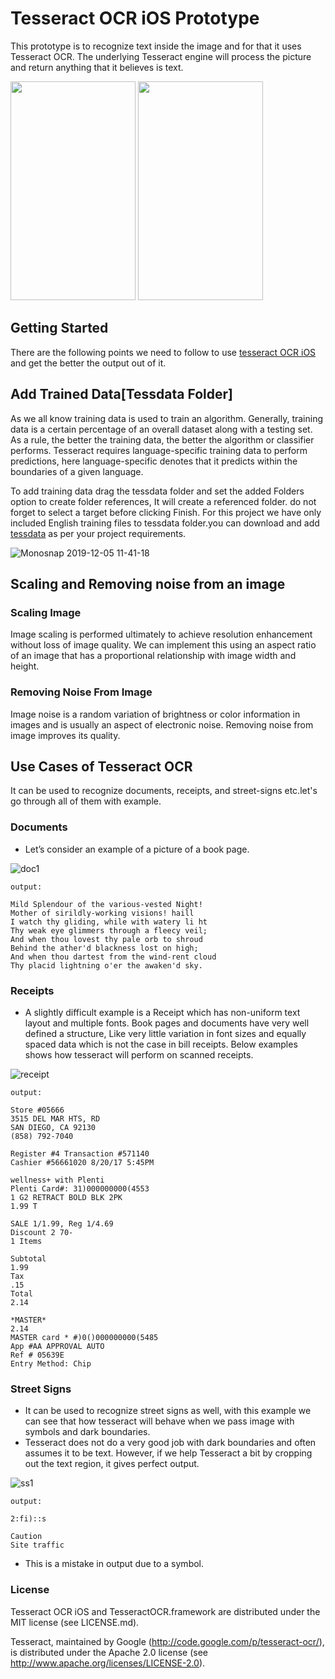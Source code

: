 # Tesseract OCR iOS Prototype

This prototype is to recognize text inside the image and for that it uses Tesseract OCR. The underlying Tesseract engine will process the picture and return anything that it believes is text.

<img src="https://user-images.githubusercontent.com/8736329/70211504-4678b500-175b-11ea-9479-8362a0b8cde0.gif"
width="200" height="350">     <img src="https://user-images.githubusercontent.com/8736329/70211414-031e4680-175b-11ea-8575-c371f08b0720.gif"
width="200" height="350"> 


## Getting Started

There are the following points we need to follow to use [tesseract OCR iOS](https://github.com/gali8/Tesseract-OCR-iOS) and get the better the output out of it. 

## Add Trained Data[Tessdata Folder]

As we all know training data is used to train an algorithm. Generally, training data is a certain percentage of an overall dataset along with a testing set. As a rule, the better the training data, the better the algorithm or classifier performs. Tesseract requires language-specific training data to perform predictions, here language-specific denotes that it predicts within the boundaries of a given language.

To add training data drag the tessdata folder and set the added Folders option to create folder references, It will create a referenced folder. do not forget to select a target before clicking Finish.
For this project we have only included English training files to tessdata folder.you can download and add [tessdata](https://github.com/tesseract-ocr/tessdata) as per your project requirements.

![Monosnap 2019-12-05 11-41-18](https://user-images.githubusercontent.com/8736329/70208814-88eac380-1754-11ea-81ea-c66b2a789dc0.png)

## Scaling and Removing noise from an image

### Scaling Image

Image scaling is performed ultimately to achieve resolution enhancement without loss of image quality. We can implement this using an aspect ratio of an image that has a proportional relationship with image width and height.

### Removing Noise From Image

Image noise is a random variation of brightness or color information in images and is usually an aspect of electronic noise. Removing noise from image improves its quality.

## Use Cases of Tesseract OCR

It can be used to recognize documents, receipts, and street-signs etc.let's go through all of them with example.

### Documents 

- Let’s consider an example of a picture of a book page.

![doc1](https://user-images.githubusercontent.com/8736329/70234375-886b2080-1786-11ea-9f66-b68dfb759dcb.png)

```
output:

Mild Splendour of the various-vested Night!
Mother of sirildly-working visions! haill
I watch thy gliding, while with watery li ht
Thy weak eye glimmers through a fleecy veil;
And when thou lovest thy pale orb to shroud
Behind the ather'd blackness lost on high;
And when thou dartest from the wind-rent cloud
Thy placid lightning o'er the awaken'd sky.
```


### Receipts

- A slightly difficult example is a Receipt which has non-uniform text layout and multiple fonts. Book pages and documents have very well defined a structure, Like very little variation in font sizes and equally spaced data which is not the case in bill receipts. Below examples shows how tesseract will perform on scanned receipts.

![receipt](https://user-images.githubusercontent.com/8736329/70234293-5b1e7280-1786-11ea-8b18-27728a210bc0.png)

```
output:

Store #05666
3515 DEL MAR HTS, RD
SAN DIEGO, CA 92130
(858) 792-7040

Register #4 Transaction #571140
Cashier #56661020 8/20/17 5:45PM

wellness+ with Plenti
Plenti Card#: 31)000000000(4553
1 G2 RETRACT BOLD BLK 2PK
1.99 T

SALE 1/1.99, Reg 1/4.69
Discount 2 70-
1 Items

Subtotal
1.99
Tax
.15
Total
2.14

*MASTER*
2.14
MASTER card * #)0()000000000(5485
App #AA APPROVAL AUTO
Ref # 05639E
Entry Method: Chip
```


### Street Signs

- It can be used to recognize street signs as well, with this example we can see that how tesseract will behave when we pass image with symbols and dark boundaries.
- Tesseract does not do a very good job with dark boundaries and often assumes it to be text. However, if we help Tesseract a bit by cropping out the text region, it gives perfect output.

![ss1](https://user-images.githubusercontent.com/8736329/70234485-bfd9cd00-1786-11ea-8f7e-1e328fc63733.jpeg)

```
output:

2:fi)::s

Caution
Site traffic
```
- This is a mistake in output due to a symbol. 

### License

Tesseract OCR iOS and TesseractOCR.framework are distributed under the MIT license (see LICENSE.md).

Tesseract, maintained by Google (http://code.google.com/p/tesseract-ocr/), is distributed under the Apache 2.0 license (see http://www.apache.org/licenses/LICENSE-2.0).
